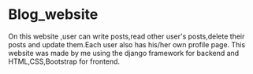 # Blog_website
On this website ,user can write posts,read other user's posts,delete their posts and update them.Each user also has  his/her own profile page.
This website was made by me using the django framework for  backend and HTML,CSS,Bootstrap for  frontend.

